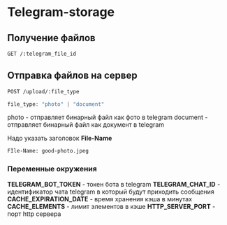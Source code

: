 # Telegram-storage

## Получение файлов

```bash
GET /:telegram_file_id
```

## Отправка файлов на сервер

```bash
POST /upload/:file_type
```

```ts
file_type: "photo" | "document"
```
photo - отправляет бинарный файл как фото в telegram
document - отправляет бинарный файл как документ в telegram

Надо указать заголовок **File-Name**

```bash
FIle-Name: good-photo.jpeg
```

### Переменные окружения

**TELEGRAM_BOT_TOKEN** - токен бота в telegram
**TELEGRAM_CHAT_ID** - идентификатор чата telegram в который будут приходить сообщения
**CACHE_EXPIRATION_DATE** - время хранения кэша в минутах
**CACHE_ELEMENTS** - лимит элементов в кэше
**HTTP_SERVER_PORT** - порт http сервера